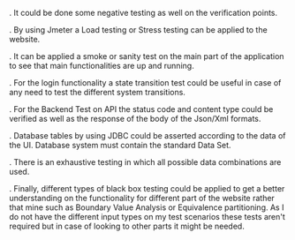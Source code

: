 
. It could be done some negative testing as well on the verification points.

. By using Jmeter a Load testing or Stress testing can be applied to the website.

. It can be applied a smoke or sanity test on the main part of the application to see that main functionalities are up and running.

. For the login functionality a state transition test could be useful in case of any need to test the different system transitions.

. For the Backend Test on API the status code and content type could be verified as well as the response of the body of the Json/Xml formats.

. Database tables by using JDBC could be asserted according to the data of the UI. Database system must contain 
the standard Data Set. 

. There is an exhaustive testing in which all possible data combinations are used.

. Finally, different types of black box testing could be applied to get a better understanding on the functionality for different part 
of the website rather that mine such as Boundary Value Analysis or Equivalence partitioning. 
As I do not have the different input types on my test scenarios these tests aren't required but in case of looking to other parts 
it might be needed.

